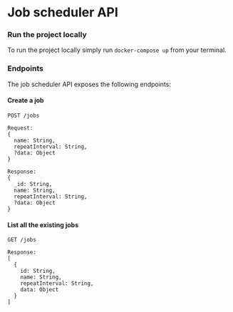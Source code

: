 # Job scheduler API

### Run the project locally

To run the project locally simply run `docker-compose up` from your terminal.

### Endpoints

The job scheduler API exposes the following endpoints:

#### Create a job

```
POST /jobs

Request:
{
  name: String,
  repeatInterval: String,
  ?data: Object
}

Response:
{
  _id: String,
  name: String,
  repeatInterval: String,
  ?data: Object
}
```

#### List all the existing jobs

```
GET /jobs

Response:
[
  {
    id: String,
    name: String,
    repeatInterval: String,
    data: Object
  }
]
```
